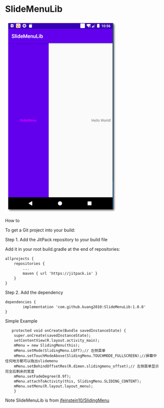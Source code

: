 # SlideMenuLib

![Image text](1.png)


How to

To get a Git project into your build:

Step 1. Add the JitPack repository to your build file


Add it in your root build.gradle at the end of repositories:

	allprojects {
		repositories {
			...
			maven { url 'https://jitpack.io' }
		}
	}
Step 2. Add the dependency

	dependencies {
	        implementation 'com.github.kuang2010:SlideMenuLib:1.0.0'
	}
	



Simple Example


	   protected void onCreate(Bundle savedInstanceState) {
		super.onCreate(savedInstanceState);
		setContentView(R.layout.activity_main);
		mMenu = new SlidingMenu(this);
		mMenu.setMode(SlidingMenu.LEFT);// 左侧菜单
		mMenu.setTouchModeAbove(SlidingMenu.TOUCHMODE_FULLSCREEN);//屏幕中任何地方都可以拖出slidemenu
		mMenu.setBehindOffsetRes(R.dimen.slidingmenu_offset);// 左侧菜单显示完全后剩余的宽度
		mMenu.setFadeDegree(0.9f);
		mMenu.attachToActivity(this, SlidingMenu.SLIDING_CONTENT);
		mMenu.setMenu(R.layout.layout_menu);
	    }



Note SlideMenuLib is from [jfeinstein10/SlidingMenu](https://github.com/jfeinstein10/SlidingMenu)

